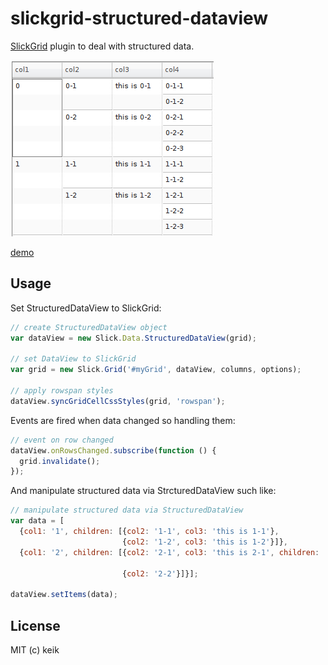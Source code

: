 # slickgrid-structured-dataview

[SlickGrid](https://github.com/mleibman/SlickGrid) plugin to deal with structured data.

![](https://github.com/keik/slickgrid-structured-dataview/raw/master/screenshots/screenshot.png)

[demo](http://keik.info/products/slickgrid-structured-dataview/examples/)

## Usage

Set StructuredDataView to SlickGrid:

```js
// create StructuredDataView object
var dataView = new Slick.Data.StructuredDataView(grid);

// set DataView to SlickGrid
var grid = new Slick.Grid('#myGrid', dataView, columns, options);

// apply rowspan styles
dataView.syncGridCellCssStyles(grid, 'rowspan');
```

Events are fired when data changed so handling them:

```js
// event on row changed
dataView.onRowsChanged.subscribe(function () {
  grid.invalidate();
});
```

And manipulate structured data via StrcturedDataView such like:

```js
// manipulate structured data via StructuredDataView
var data = [
  {col1: '1', children: [{col2: '1-1', col3: 'this is 1-1'},
                         {col2: '1-2', col3: 'this is 1-2'}]},
  {col1: '2', children: [{col2: '2-1', col3: 'this is 2-1', children: [{col4: '2-1-1'},
                                                                       {col4: '2-1-2'}]},
                         {col2: '2-2'}]}];

dataView.setItems(data);
```

## License

MIT (c) keik
